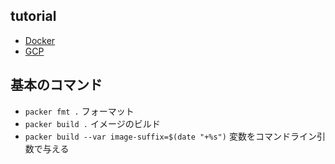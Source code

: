 ## tutorial

- [Docker](https://learn.hashicorp.com/collections/packer/docker-get-started)
- [GCP](https://www.packer.io/docs/builders/googlecompute)

## 基本のコマンド

- `packer fmt .` フォーマット
- `packer build .` イメージのビルド
- `packer build --var image-suffix=$(date "+%s")` 変数をコマンドライン引数で与える


